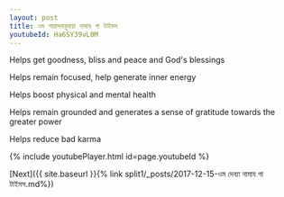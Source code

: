 ```yaml
---
layout: post
title: ওম পারাসবায়ুধায়া নামায গা টাইমস
youtubeId: Ha6SY39vL0M
---
```

 
 
Helps get goodness, bliss and peace and God's blessings
 
Helps remain focused, help generate inner energy 
 
Helps boost physical and mental health 
 
Helps remain grounded and generates a sense of gratitude towards the greater power 
 
Helps reduce bad karma
 
 
 
 


{% include youtubePlayer.html id=page.youtubeId %}
 
[Next]({{ site.baseurl }}{% link  split1/_posts/2017-12-15-ওম দেব্যা নামায গা টাইমস.md%})
 

